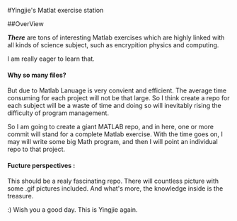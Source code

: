 #Yingjie's Matlat exercise station

##OverView

***There*** are tons of interesting Matlab exercises which are highly linked with all kinds of science subject, such as encrypition physics and computing.

I am really eager to learn that.

#### Why so many files?

But due to Matlab Lanuage is very convient and efficient. The average time consuming for each project will not be that large. So I think create a repo for each subject will be a waste of time and doing so will inevitably rising the difficulty of program management.



So I am going to create a giant MATLAB repo, and in here, one or more commit will stand for a complete Matlab exercise. With the time goes on, I may will write some big Math program, and then I will point an individual repo to that project.



#### Fucture perspectives :
This should be a realy fascinating repo. There will countless picture with some .gif pictures included. And what's more, the knowledge inside is the treasure.

:) Wish you a good day. This is Yingjie again.